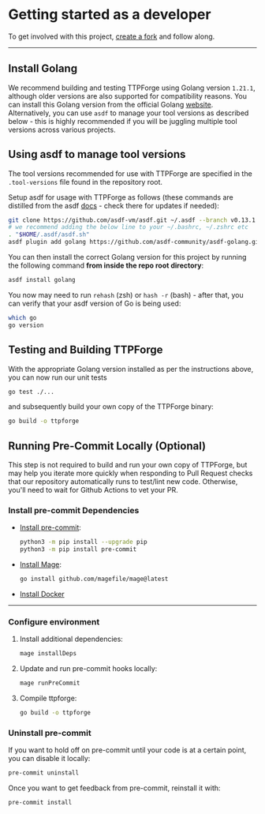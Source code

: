 # Getting started as a developer

To get involved with this project,
[create a fork](https://docs.github.com/en/get-started/quickstart/fork-a-repo)
and follow along.

---

## Install Golang

We recommend building and testing TTPForge using Golang version `1.21.1`,
although older versions are also supported for compatibility reasons.
You can install this Golang version from the official Golang [website](https://go.dev/doc/install).
Alternatively, you can use `asdf` to manage your tool versions as described below -
this is highly recommended if you will be juggling multiple tool versions across
various projects.

## Using asdf to manage tool versions

The tool versions recommended for use with TTPForge are specified
in the `.tool-versions` file found in the repository root.

Setup asdf for usage with TTPForge as follows (these commands are distilled from the asdf [docs](https://asdf-vm.com/) - check there for updates if needed):

```bash
git clone https://github.com/asdf-vm/asdf.git ~/.asdf --branch v0.13.1
# we recommend adding the below line to your ~/.bashrc, ~/.zshrc etc
. "$HOME/.asdf/asdf.sh"
asdf plugin add golang https://github.com/asdf-community/asdf-golang.git
```

You can then install the correct Golang version for this project by
running the following command **from inside the repo root directory**:

```bash
asdf install golang
```

You now may need to run `rehash` (zsh) or `hash -r` (bash) - after that, you
can verify that your asdf version of Go is being used:

```bash
which go
go version
```

## Testing and Building TTPForge

With the appropriate Golang version installed as per the instructions above, you
can now run our unit tests

```bash
go test ./...
```

and subsequently build your own copy of the TTPForge binary:

```bash
go build -o ttpforge
```

## Running Pre-Commit Locally (Optional)

This step is not required to build and run your own copy of TTPForge,
but may help you iterate more quickly when responding to Pull Request
checks that our repository automatically runs to test/lint new code.
Otherwise, you'll need to wait for Github Actions to vet your PR.

### Install pre-commit Dependencies

- [Install pre-commit](https://pre-commit.com/):

  ```bash
  python3 -m pip install --upgrade pip
  python3 -m pip install pre-commit
  ```

- [Install Mage](https://magefile.org/):

  ```bash
  go install github.com/magefile/mage@latest
  ```

- [Install Docker](https://docs.docker.com/get-docker/)

---

### Configure environment

1. Install additional dependencies:

   ```bash
   mage installDeps
   ```

1. Update and run pre-commit hooks locally:

   ```bash
   mage runPreCommit
   ```

1. Compile ttpforge:

   ```bash
   go build -o ttpforge
   ```

### Uninstall pre-commit

If you want to hold off on pre-commit until your code is at a certain point,
you can disable it locally:

```bash
pre-commit uninstall
```

Once you want to get feedback from pre-commit, reinstall it with:

```bash
pre-commit install
```
